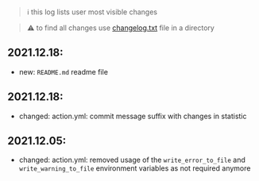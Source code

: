 > :information_source: this log lists user most visible changes

> :warning: to find all changes use [changelog.txt](https://github.com/andry81/gh-action--accum-board-stats/blob/master/changelog.txt) file in a directory

## 2021.12.18:
* new: `README.md` readme file

## 2021.12.18:
* changed: action.yml: commit message suffix with changes in statistic

## 2021.12.05:
* changed: action.yml: removed usage of the `write_error_to_file` and `write_warning_to_file` environment variables as not required anymore
